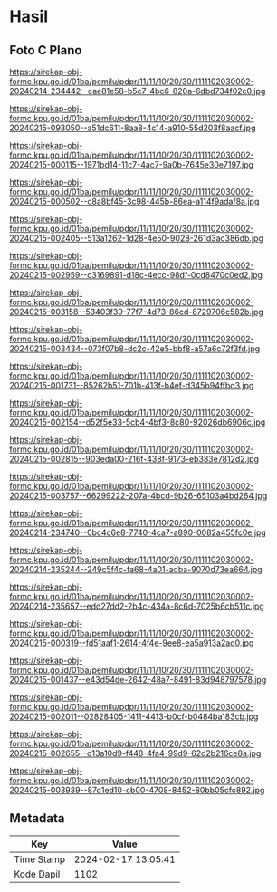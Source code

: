 # Hasil

## Foto C Plano

https://sirekap-obj-formc.kpu.go.id/01ba/pemilu/pdpr/11/11/10/20/30/1111102030002-20240214-234442--cae81e58-b5c7-4bc6-820a-6dbd734f02c0.jpg

https://sirekap-obj-formc.kpu.go.id/01ba/pemilu/pdpr/11/11/10/20/30/1111102030002-20240215-093050--a51dc611-8aa8-4c14-a910-55d203f8aacf.jpg

https://sirekap-obj-formc.kpu.go.id/01ba/pemilu/pdpr/11/11/10/20/30/1111102030002-20240215-000115--1971bd14-11c7-4ac7-9a0b-7645e30e7197.jpg

https://sirekap-obj-formc.kpu.go.id/01ba/pemilu/pdpr/11/11/10/20/30/1111102030002-20240215-000502--c8a8bf45-3c98-445b-86ea-a114f9adaf8a.jpg

https://sirekap-obj-formc.kpu.go.id/01ba/pemilu/pdpr/11/11/10/20/30/1111102030002-20240215-002405--513a1262-1d28-4e50-9028-261d3ac386db.jpg

https://sirekap-obj-formc.kpu.go.id/01ba/pemilu/pdpr/11/11/10/20/30/1111102030002-20240215-002959--c3169891-d18c-4ecc-98df-0cd8470c0ed2.jpg

https://sirekap-obj-formc.kpu.go.id/01ba/pemilu/pdpr/11/11/10/20/30/1111102030002-20240215-003158--53403f39-77f7-4d73-86cd-8729706c582b.jpg

https://sirekap-obj-formc.kpu.go.id/01ba/pemilu/pdpr/11/11/10/20/30/1111102030002-20240215-003434--073f07b8-dc2c-42e5-bbf8-a57a6c72f3fd.jpg

https://sirekap-obj-formc.kpu.go.id/01ba/pemilu/pdpr/11/11/10/20/30/1111102030002-20240215-001731--85262b51-701b-413f-b4ef-d345b94ffbd3.jpg

https://sirekap-obj-formc.kpu.go.id/01ba/pemilu/pdpr/11/11/10/20/30/1111102030002-20240215-002154--d52f5e33-5cb4-4bf3-8c80-92026db6906c.jpg

https://sirekap-obj-formc.kpu.go.id/01ba/pemilu/pdpr/11/11/10/20/30/1111102030002-20240215-002815--903eda00-216f-438f-9173-eb383e7812d2.jpg

https://sirekap-obj-formc.kpu.go.id/01ba/pemilu/pdpr/11/11/10/20/30/1111102030002-20240215-003757--66299222-207a-4bcd-9b26-65103a4bd264.jpg

https://sirekap-obj-formc.kpu.go.id/01ba/pemilu/pdpr/11/11/10/20/30/1111102030002-20240214-234740--0bc4c6e8-7740-4ca7-a890-0082a455fc0e.jpg

https://sirekap-obj-formc.kpu.go.id/01ba/pemilu/pdpr/11/11/10/20/30/1111102030002-20240214-235244--249c5f4c-fa68-4a01-adba-9070d73ea664.jpg

https://sirekap-obj-formc.kpu.go.id/01ba/pemilu/pdpr/11/11/10/20/30/1111102030002-20240214-235657--edd27dd2-2b4c-434a-8c6d-7025b6cb511c.jpg

https://sirekap-obj-formc.kpu.go.id/01ba/pemilu/pdpr/11/11/10/20/30/1111102030002-20240215-000319--fd51aaf1-2614-4f4e-9ee8-ea5a913a2ad0.jpg

https://sirekap-obj-formc.kpu.go.id/01ba/pemilu/pdpr/11/11/10/20/30/1111102030002-20240215-001437--e43d54de-2642-48a7-8491-83d948797578.jpg

https://sirekap-obj-formc.kpu.go.id/01ba/pemilu/pdpr/11/11/10/20/30/1111102030002-20240215-002011--02828405-1411-4413-b0cf-b0484ba183cb.jpg

https://sirekap-obj-formc.kpu.go.id/01ba/pemilu/pdpr/11/11/10/20/30/1111102030002-20240215-002655--d13a10d9-f448-4fa4-99d9-62d2b216ce8a.jpg

https://sirekap-obj-formc.kpu.go.id/01ba/pemilu/pdpr/11/11/10/20/30/1111102030002-20240215-003939--87d1ed10-cb00-4708-8452-80bb05cfc892.jpg


## Metadata

| Key        | Value               |
| ---------- | ------------------- |
| Time Stamp | 2024-02-17 13:05:41 |
| Kode Dapil | 1102                |



